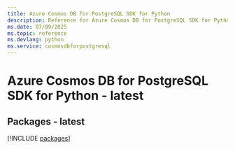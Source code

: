 ```yaml
---
title: Azure Cosmos DB for PostgreSQL SDK for Python
description: Reference for Azure Cosmos DB for PostgreSQL SDK for Python
ms.date: 07/09/2025
ms.topic: reference
ms.devlang: python
ms.service: cosmosdbforpostgresql
---
```

# Azure Cosmos DB for PostgreSQL SDK for Python - latest
## Packages - latest
[!INCLUDE [packages](cosmos-db-for-postgresql-index.md)]